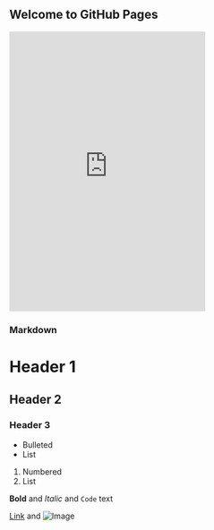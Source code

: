 ## Welcome to GitHub Pages

<iframe src="https://discordapp.com/widget?id=225500430757527553&theme=dark" width="350" height="500" allowtransparency="true" frameborder="0"></iframe>

### Markdown


# Header 1
## Header 2
### Header 3

- Bulleted
- List

1. Numbered
2. List

**Bold** and _Italic_ and `Code` text

[Link](url) and ![Image](src)
```

